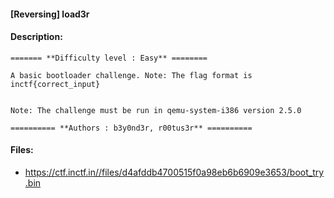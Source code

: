 #### [Reversing] load3r  

#### Description:   

```
======= **Difficulty level : Easy** ========

A basic bootloader challenge. Note: The flag format is inctf{correct_input}


Note: The challenge must be run in qemu-system-i386 version 2.5.0

========== **Authors : b3y0nd3r, r00tus3r** ==========
```

#### Files:   

* https://ctf.inctf.in//files/d4afddb4700515f0a98eb6b6909e3653/boot_try.bin  

